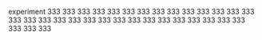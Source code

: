 experiment 333 333 333 333 333 333 333 333 333 333 333 333 333 333 333 333 333 333 333 333 333 333 333 333 333 333 333 333 333 333 333 333 333 
